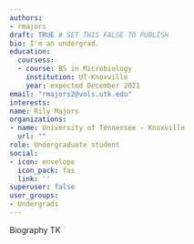 ```yaml
---
authors:
- rmajors
draft: TRUE # SET THIS FALSE TO PUBLISH
bio: I'm an undergrad.
education:
  coursess:
  - course: BS in Microbiology
    institution: UT-Knoxville
    year: expected December 2021
email: "rmajors2@vols.utk.edu"
interests:
name: Rily Majors
organizations:
- name: University of Tennessee - Knoxville
  url: ""
role: Undergraduate student
social:
- icon: envelope
  icon_pack: fas
  link: ''
superuser: false
user_groups:
- Undergrads
---
```

Biography TK
